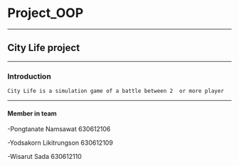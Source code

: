 # Project_OOP
----------------------------------------------------------------------------------------------------

## City Life project 

----------------------------------------------------------------------------------------------------

### Introduction
    City Life is a simulation game of a battle between 2  or more player
---
   
#### Member in team

-Pongtanate Namsawat 630612106

-Yodsakorn Likitrungson 630612109

-Wisarut Sada  630612110
